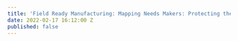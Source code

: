 ```yaml
---
title: 'Field Ready Manufacturing: Mapping Needs Makers: Protecting the Frontline'
date: 2022-02-17 16:12:00 Z
published: false
---
```


